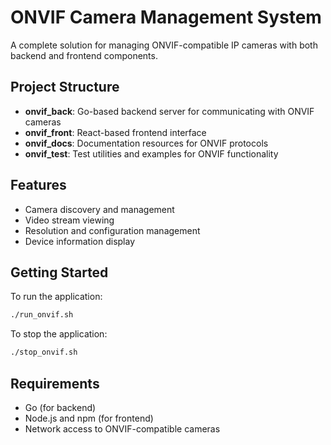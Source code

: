 # ONVIF Camera Management System

A complete solution for managing ONVIF-compatible IP cameras with both backend and frontend components.

## Project Structure

- **onvif_back**: Go-based backend server for communicating with ONVIF cameras
- **onvif_front**: React-based frontend interface
- **onvif_docs**: Documentation resources for ONVIF protocols
- **onvif_test**: Test utilities and examples for ONVIF functionality

## Features

- Camera discovery and management
- Video stream viewing
- Resolution and configuration management
- Device information display

## Getting Started

To run the application:

```bash
./run_onvif.sh
```

To stop the application:

```bash
./stop_onvif.sh
```

## Requirements

- Go (for backend)
- Node.js and npm (for frontend)
- Network access to ONVIF-compatible cameras